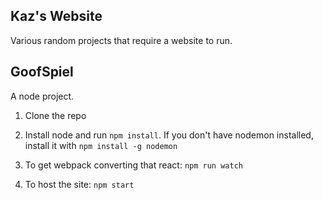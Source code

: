 ## Kaz's Website
Various random projects that require a website to run. 


GoofSpiel
---------
A node project. 

1) Clone the repo

2) Install node and run `npm install`. If you don't have nodemon installed, 
install it with `npm install -g nodemon`

3) To get webpack converting that react: `npm run watch`

4) To host the site: `npm start`
